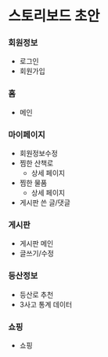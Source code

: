 # 스토리보드 초안



### 회원정보

* 로그인
* 회원가입

### 홈

* 메인

### 마이페이지

* 회원정보수정
* 찜한 산책로
  * 상세 페이지
* 찜한 물품
  * 상세 페이지
* 게시판 쓴 글/댓글

### 게시판

* 게시판 메인
* 글쓰기/수정

### 등산정보

* 등산로 추천
* 3사고 통계 데이터

### 쇼핑

* 쇼핑